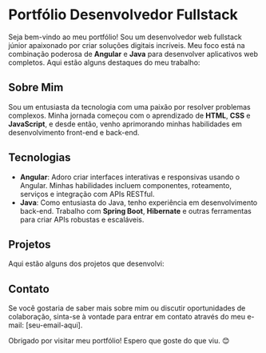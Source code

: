 # Portfólio Desenvolvedor Fullstack 

Seja bem-vindo ao meu portfólio! Sou um desenvolvedor web fullstack júnior apaixonado por criar soluções digitais incríveis. Meu foco está na combinação poderosa de **Angular** e **Java** para desenvolver aplicativos web completos. Aqui estão alguns destaques do meu trabalho:

## Sobre Mim
Sou um entusiasta da tecnologia com uma paixão por resolver problemas complexos. Minha jornada começou com o aprendizado de **HTML**, **CSS** e **JavaScript**, e desde então, venho aprimorando minhas habilidades em desenvolvimento front-end e back-end.

## Tecnologias
- **Angular**: Adoro criar interfaces interativas e responsivas usando o Angular. Minhas habilidades incluem componentes, roteamento, serviços e integração com APIs RESTful.
- **Java**: Como entusiasta do Java, tenho experiência em desenvolvimento back-end. Trabalho com **Spring Boot**, **Hibernate** e outras ferramentas para criar APIs robustas e escaláveis.

## Projetos
Aqui estão alguns dos projetos que desenvolvi:

<!-- Adicione uma lista ou descrição dos seus projetos aqui -->

## Contato
Se você gostaria de saber mais sobre mim ou discutir oportunidades de colaboração, sinta-se à vontade para entrar em contato através do meu e-mail: [seu-email-aqui].

Obrigado por visitar meu portfólio! Espero que goste do que viu. 😊
